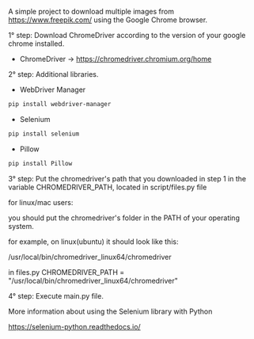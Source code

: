 A simple project to download multiple images from https://www.freepik.com/ using
the Google Chrome browser.


1° step: Download ChromeDriver according to the version of your google chrome installed.

- ChromeDriver -> https://chromedriver.chromium.org/home


2° step: Additional libraries.

- WebDriver Manager
```bash 
pip install webdriver-manager
```

- Selenium
```bash
pip install selenium
```

- Pillow
```bash
pip install Pillow
```

3° step: Put the chromedriver's path that you downloaded in step 1 in the variable
CHROMEDRIVER_PATH, located in script/files.py file

for linux/mac users:

you should put the chromedriver's folder in the PATH of your operating system.

for example, on linux(ubuntu) it should look like this:

/usr/local/bin/chromedriver_linux64/chromedriver

in files.py CHROMEDRIVER_PATH = "/usr/local/bin/chromedriver_linux64/chromedriver"


4° step: Execute main.py file.

More information about using the Selenium library with Python

https://selenium-python.readthedocs.io/
